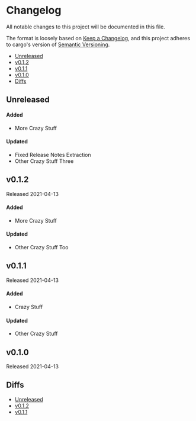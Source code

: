 # Changelog

All notable changes to this project will be documented in this file.

The format is loosely based on [Keep a Changelog](https://keepachangelog.com/en/1.0.0/),
and this project adheres to cargo's version of [Semantic Versioning](https://semver.org/spec/v2.0.0.html).

- [Unreleased](#unreleased)
- [v0.1.2](#v012)
- [v0.1.1](#v011)
- [v0.1.0](#v010)
- [Diffs](#diffs)

## Unreleased

#### Added
- More Crazy Stuff

#### Updated
- Fixed Release Notes Extraction
- Other Crazy Stuff Three

## v0.1.2

Released 2021-04-13

#### Added
- More Crazy Stuff

#### Updated
- Other Crazy Stuff Too

## v0.1.1

Released 2021-04-13

#### Added
- Crazy Stuff

#### Updated
- Other Crazy Stuff

## v0.1.0

Released 2021-04-13

## Diffs

- [Unreleased](https://github.com/cwfitzgerald/generate-test2/compare/v0.1.2...HEAD)
- [v0.1.2](https://github.com/cwfitzgerald/generate-test2/compare/v0.1.1...v0.1.2)
- [v0.1.1](https://github.com/cwfitzgerald/generate-test2/compare/v0.1.0...v0.1.1)

